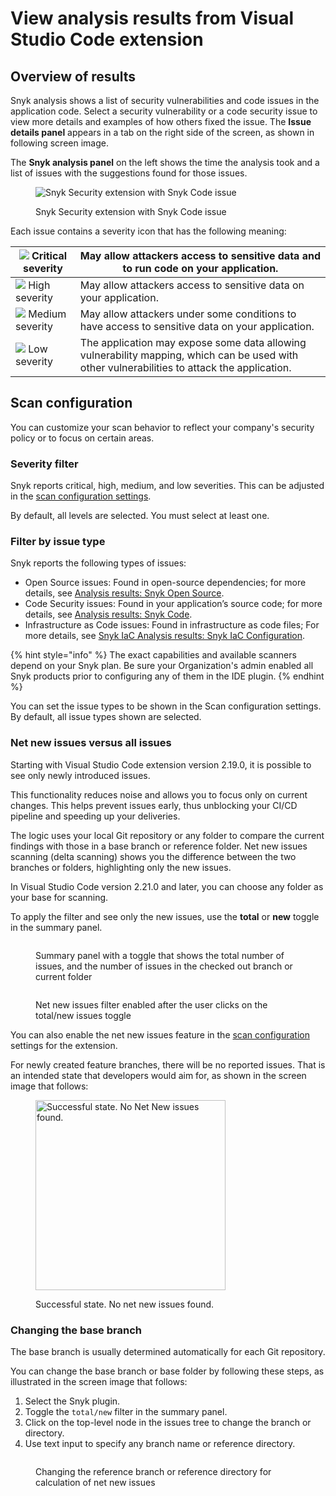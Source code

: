 # View analysis results from Visual Studio Code extension

## Overview of results

Snyk analysis shows a list of security vulnerabilities and code issues in the application code. Select a security vulnerability or a code security issue to view more details and examples of how others fixed the issue. The **Issue details panel** appears in a tab on the right side of the screen, as shown in following screen image.

The **Snyk analysis panel** on the left shows the time the analysis took and a list of issues with the suggestions found for those issues.

<figure><img src="../../../../.gitbook/assets/SCR-20241024-rqfj.png" alt="Snyk Security extension with Snyk Code issue"><figcaption><p>Snyk Security extension with Snyk Code issue</p></figcaption></figure>

Each issue contains a severity icon that has the following meaning:

| ![](<../../../../.gitbook/assets/image (50) (1).png>) Critical severity                                                                                                                                                             | May allow attackers access to sensitive data and to run code on your application.                                                            |
| ----------------------------------------------------------------------------------------------------------------------------------------------------------------------------------------------------------------------------------- | -------------------------------------------------------------------------------------------------------------------------------------------- |
| ![](<../../../../.gitbook/assets/image (10) (1) (1) (2) (1) (1) (1) (1) (1) (1) (1) (1) (1) (1) (1) (1) (1) (1) (1) (1) (1) (1) (1) (1) (1) (1) (1) (1) (1) (1) (1) (1) (1) (1) (1) (1) (1) (1) (1) (1) (1) (5).png>) High severity | May allow attackers access to sensitive data on your application.                                                                            |
| ![](<../../../../.gitbook/assets/image (116) (1) (2).png>) Medium severity                                                                                                                                                          | May allow attackers under some conditions to have access to sensitive data on your application.                                              |
| ![](<../../../../.gitbook/assets/image (81) (1) (1) (1) (1) (1).png>) Low severity                                                                                                                                                  | The application may expose some data allowing vulnerability mapping, which can be used with other vulnerabilities to attack the application. |

## Scan configuration

You can customize your scan behavior to reflect your company's security policy or to focus on certain areas.

### Severity filter

Snyk reports critical, high, medium, and low severities. This can be adjusted in the [scan configuration settings](../visual-studio-code-extension-configuration-environment-variables-and-proxy.md).

By default, all levels are selected. You must select at least one.

### Filter by issue type

Snyk reports the following types of issues:

* Open Source issues: Found in open-source dependencies; for more details, see [Analysis results: Snyk Open Source](analysis-results-snyk-open-source.md).
* Code Security issues: Found in your application’s source code; for more details, see [Analysis results: Snyk Code](analysis-results-snyk-code.md).
* Infrastructure as Code issues: Found in infrastructure as code files; For more details, see [Snyk IaC Analysis results: Snyk IaC Configuration](analysis-results-snyk-iac-configuration.md).

{% hint style="info" %}
The exact capabilities and available scanners depend on your Snyk plan. Be sure your Organization's admin enabled all Snyk products prior to configuring any of them in the IDE plugin.
{% endhint %}

You can set the issue types to be shown in the Scan configuration settings. By default, all issue types shown are selected.

### Net new issues versus all issues

Starting with Visual Studio Code extension version 2.19.0, it is possible to see only newly introduced issues.

This functionality reduces noise and allows you to focus only on current changes. This helps prevent issues early, thus unblocking your CI/CD pipeline and speeding up your deliveries.

The logic uses your local Git repository or any folder to compare the current findings with those in a base branch or reference folder. Net new issues scanning (delta scanning) shows you the difference between the two branches or folders, highlighting only the new issues.

In Visual Studio Code version 2.21.0 and later, you can choose any folder as your base for scanning.

To apply the filter and see only the new issues, use the **total** or **new** toggle in the summary panel.

<figure><img src="../../../../.gitbook/assets/image (272).png" alt=""><figcaption><p>Summary panel with a toggle that shows the total number of issues, and the number of issues in the checked out branch or current folder</p></figcaption></figure>

<figure><img src="../../../../.gitbook/assets/image (271).png" alt=""><figcaption><p>Net new issues filter enabled after the user clicks on the total/new issues toggle</p></figcaption></figure>

You can also enable the net new issues feature in the [scan configuration](./#scan-configuration) settings for the extension.

For newly created feature branches, there will be no reported issues. That is an intended state that developers would aim for, as shown in the screen image that follows:

<figure><img src="../../../../.gitbook/assets/SCR-20241024-ruvq.png" alt="Successful state. No Net New issues found." width="304"><figcaption><p>Successful state. No net new issues found.</p></figcaption></figure>

### Changing the base branch

The base branch is usually determined automatically for each Git repository.

You can change the base branch or base folder by following these steps, as illustrated in the screen image that follows:

1. Select the Snyk plugin.
2. Toggle the `total/new` filter in the summary panel.
3. Click on the top-level node in the issues tree to change the branch or directory.
4. Use text input to specify any branch name or reference directory.

<figure><img src="../../../../.gitbook/assets/image (273).png" alt=""><figcaption><p>Changing the reference branch or reference directory for calculation of net new issues</p></figcaption></figure>
